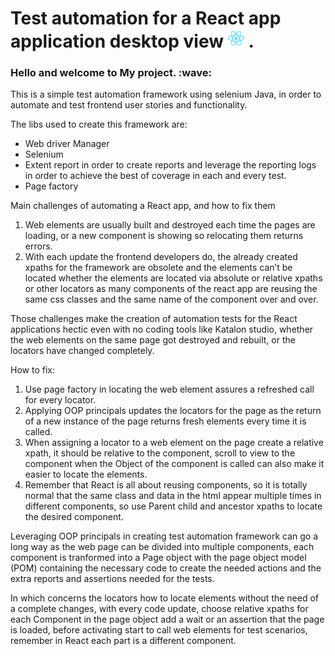 <h1>Test automation for a React app application desktop view <img src="react-2.svg" height="30"> .</h1>


<h3>Hello and welcome to My project. :wave: </h3> 


This is a simple test automation framework using selenium Java, in order to automate and test frontend user stories and functionality.

The libs used to create this framework are:
- Web driver Manager
- Selenium
- Extent report in order to create reports and leverage the reporting logs in order to achieve the best of coverage in each and every test.
- Page factory

Main challenges of automating a React app, and how to fix them

1. Web elements are usually built and destroyed each time the pages are loading, or a new component is showing so relocating them returns errors.
2. With each update the frontend developers do, the already created xpaths for the framework are obsolete and the elements can’t be located whether the elements are located via absolute or relative xpaths or other locators as many components of the react app are reusing the same css classes and the same name of the component over and over.

Those challenges make the creation of automation tests for the React applications hectic even with no coding tools like Katalon studio, whether the web elements on the same page got destroyed and rebuilt,  or the locators have changed completely.

How to fix:
1. Use page factory in locating the web element assures a refreshed call for every locator.
2. Applying OOP principals updates the locators for  the page as the return of a new instance of the page returns fresh elements every time it is called.
3. When assigning a locator to a web element on the page create a relative xpath, it should be relative  to the component, scroll to view to the component when the Object of the component is called can also make it easier to locate the elements.
4. Remember that React is all about reusing components, so it is totally normal that the same class and data in the html appear multiple times in different components, so use Parent child and ancestor xpaths to locate the desired component. 


Leveraging OOP principals in creating test automation framework can go a long way as the web page can be divided into multiple components, each component is tranformed into a Page object with the page object model (POM) containing the necessary code to create the needed actions and the extra reports and assertions needed for the tests.

In which concerns the locators how to locate elements without the need of a complete changes, with every code update, choose relative xpaths for each Component in the page object add a wait or an assertion that the page is loaded, before activating start to call web elements for test scenarios, remember in React each part is a different component.  
